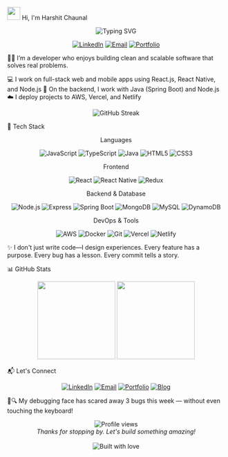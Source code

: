 <img src="https://raw.githubusercontent.com/MartinHeinz/MartinHeinz/master/wave.gif" width="30px"> Hi, I'm Harshit Chaunal
<div align="center">
  <img src="https://readme-typing-svg.herokuapp.com?font=Fira+Code&weight=500&size=24&pause=1000&color=2E97CB&center=true&vCenter=true&random=false&width=500&lines=Software+Engineer;Full-Stack+Developer;Mobile+Developer;" alt="Typing SVG" />
</div>
<p align="center">
  <a href="https://www.linkedin.com/in/harshitchaunal/" target="_blank"><img src="https://img.shields.io/badge/LinkedIn-0077B5?style=for-the-badge&logo=linkedin&logoColor=white" alt="LinkedIn" /></a>
  <a href="mailto:harshitchaunal123@gmail.com" target="_blank"><img src="https://img.shields.io/badge/Email-D14836?style=for-the-badge&logo=gmail&logoColor=white" alt="Email" /></a>
  <a href="#" target="_blank"><img src="https://img.shields.io/badge/Portfolio-000000?style=for-the-badge&logo=vercel&logoColor=white" alt="Portfolio" /></a>
</p>

👨‍💻 I’m a developer who enjoys building clean and scalable software that solves real problems.

💻 I work on full-stack web and mobile apps using React.js, React Native, and Node.js
🔧 On the backend, I work with Java (Spring Boot) and Node.js
☁️ I deploy projects to AWS, Vercel, and Netlify

<div align="center">
  <img src="https://github-readme-streak-stats.herokuapp.com/?user=harshitchaunal321&theme=tokyonight" alt="GitHub Streak" />
</div>

🧰 Tech Stack
<div align="center">
Languages
<p>
  <img src="https://img.shields.io/badge/JavaScript-F7DF1E?style=for-the-badge&logo=javascript&logoColor=black" alt="JavaScript" />
  <img src="https://img.shields.io/badge/TypeScript-3178C6?style=for-the-badge&logo=typescript&logoColor=white" alt="TypeScript" />
  <img src="https://img.shields.io/badge/Java-ED8B00?style=for-the-badge&logo=openjdk&logoColor=white" alt="Java" />
  <img src="https://img.shields.io/badge/HTML5-E34F26?style=for-the-badge&logo=html5&logoColor=white" alt="HTML5" />
  <img src="https://img.shields.io/badge/CSS3-1572B6?style=for-the-badge&logo=css3&logoColor=white" alt="CSS3" />
</p>
Frontend
<p>
  <img src="https://img.shields.io/badge/React-20232A?style=for-the-badge&logo=react&logoColor=61DAFB" alt="React" />
  <img src="https://img.shields.io/badge/React_Native-20232A?style=for-the-badge&logo=react&logoColor=61DAFB" alt="React Native" />
  <img src="https://img.shields.io/badge/Redux-764ABC?style=for-the-badge&logo=redux&logoColor=white" alt="Redux" />
</p>
Backend & Database
<p>
  <img src="https://img.shields.io/badge/Node.js-339933?style=for-the-badge&logo=nodedotjs&logoColor=white" alt="Node.js" />
  <img src="https://img.shields.io/badge/Express-000000?style=for-the-badge&logo=express&logoColor=white" alt="Express" />
  <img src="https://img.shields.io/badge/Spring_Boot-6DB33F?style=for-the-badge&logo=spring-boot&logoColor=white" alt="Spring Boot" />
  <img src="https://img.shields.io/badge/MongoDB-47A248?style=for-the-badge&logo=mongodb&logoColor=white" alt="MongoDB" />
  <img src="https://img.shields.io/badge/MySQL-4479A1?style=for-the-badge&logo=mysql&logoColor=white" alt="MySQL" /> 
  <img src="https://img.shields.io/badge/Amazon_DynamoDB-4053D6?style=for-the-badge&logo=amazondynamodb&logoColor=white" alt="DynamoDB" />
</p>
DevOps & Tools
<p>
  <img src="https://img.shields.io/badge/AWS-FF9900?style=for-the-badge&logo=amazonaws&logoColor=white" alt="AWS" />
  <img src="https://img.shields.io/badge/Docker-2496ED?style=for-the-badge&logo=docker&logoColor=white" alt="Docker" />
  <img src="https://img.shields.io/badge/Git-F05032?style=for-the-badge&logo=git&logoColor=white" alt="Git" />
  <img src="https://img.shields.io/badge/Vercel-000000?style=for-the-badge&logo=vercel&logoColor=white" alt="Vercel" />
  <img src="https://img.shields.io/badge/Netlify-00C7B7?style=for-the-badge&logo=netlify&logoColor=white" alt="Netlify" />
</p>
</div>

✨ I don't just write code—I design experiences. Every feature has a purpose. Every bug has a lesson. Every commit tells a story.


📊 GitHub Stats
<div align="center">
  <img height="180em" src="https://github-readme-stats.vercel.app/api?username=harshitchaunal321&show_icons=true&theme=tokyonight&include_all_commits=true&count_private=true" />
  <img height="180em" src="https://github-readme-stats.vercel.app/api/top-langs/?username=harshitchaunal321&layout=compact&langs_count=7&theme=tokyonight" />
</div>

📬 Let's Connect
<p align="center">
  <a href="https://www.linkedin.com/in/harshitchaunal/" target="_blank"><img src="https://img.shields.io/badge/LinkedIn-Harshit_Chaunal-0077B5?style=for-the-badge&logo=linkedin&logoColor=white" alt="LinkedIn" /></a>
  <a href="mailto:harshitchaunal123@gmail.com" target="_blank"><img src="https://img.shields.io/badge/Email-Contact_Me-D14836?style=for-the-badge&logo=gmail&logoColor=white" alt="Email" /></a>
  <a href="#" target="_blank"><img src="https://img.shields.io/badge/Portfolio-Coming_Soon-000000?style=for-the-badge&logo=vercel&logoColor=white" alt="Portfolio" /></a>
  <a href="#" target="_blank"> <img src="https://img.shields.io/badge/Blog-Tech_Insights-1DA1F2?style=for-the-badge&logo=hashnode&logoColor=white" alt="Blog" /></a>
</p>


🐞🔍 My debugging face has scared away 3 bugs this week — without even touching the keyboard!

<div align="center">
  <img src="https://komarev.com/ghpvc/?username=harshitchaunal321&color=blueviolet&style=flat-square&label=Profile+Views" alt="Profile views" />
</div>

<div align="center">
  <i>Thanks for stopping by. Let's build something amazing!</i>
  <br><br>
  <img src="https://forthebadge.com/images/badges/built-with-love.svg" alt="Built with love" />
</div>
